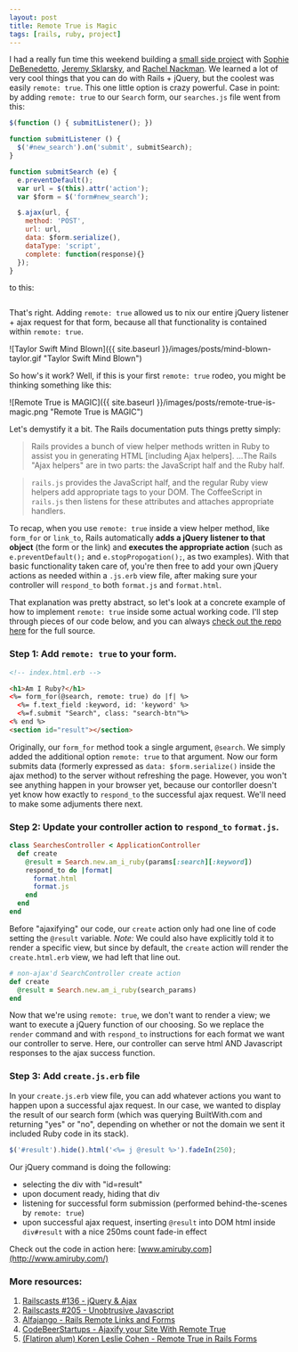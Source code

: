 ```yaml
---
layout: post
title: Remote True is Magic
tags: [rails, ruby, project]
---
```


I had a really fun time this weekend building a [small side project](http://www.amiruby.com/) with [Sophie DeBenedetto](https://github.com/SophieDeBenedetto), [Jeremy Sklarsky](https://github.com/jeremysklarsky), and [Rachel Nackman](https://github.com/rnackman). We learned a lot of very cool things that you can do with Rails + jQuery, but the coolest was easily `remote: true`. This one little option is crazy powerful. Case in point: by adding `remote: true` to our `Search` form, our `searches.js` file went from this:

```javascript
$(function () { submitListener(); })

function submitListener () {
  $('#new_search').on('submit', submitSearch);
}

function submitSearch (e) {
  e.preventDefault();
  var url = $(this).attr('action');
  var $form = $('form#new_search');

  $.ajax(url, {
    method: 'POST',
    url: url,
    data: $form.serialize(),
    dataType: 'script',
    complete: function(response){}
  });
}
```

to this:

```

```

That's right. Adding `remote: true` allowed us to nix our entire jQuery listener + ajax request for that form, because all that functionality is contained within `remote: true`.

![Taylor Swift Mind Blown]({{ site.baseurl }}/images/posts/mind-blown-taylor.gif "Taylor Swift Mind Blown")

So how's it work? Well, if this is your first `remote: true` rodeo, you might be thinking something like this:

![Remote True is MAGIC]({{ site.baseurl }}/images/posts/remote-true-is-magic.png "Remote True is MAGIC")


Let's demystify it a bit. The Rails documentation puts things pretty simply:

> Rails provides a bunch of view helper methods written in Ruby to assist you in generating HTML [including Ajax helpers]. ...The Rails "Ajax helpers" are in two parts: the JavaScript half and the Ruby half.

> `rails.js` provides the JavaScript half, and the regular Ruby view helpers add appropriate tags to your DOM. The CoffeeScript in `rails.js` then listens for these attributes and attaches appropriate handlers.

To recap, when you use `remote: true` inside a view helper method, like `form_for` or `link_to`, Rails automatically **adds a jQuery listener to that object** (the form or the link) and **executes the appropriate action** (such as `e.preventDefault();` and `e.stopPropogation();`, as two examples). With that basic functionality taken care of, you're then free to add your own jQuery actions as needed within a `.js.erb` view file, after making sure your controller will `respond_to` both `format.js` and `format.html`.

That explanation was pretty abstract, so let's look at a concrete example of how to implement `remote: true` inside some actual working code. I'll step through pieces of our code below, and you can always [check out the repo here](https://github.com/jeremysklarsky/AmIRuby) for the full source.

### Step 1: Add `remote: true` to your form.

```html
<!-- index.html.erb -->

<h1>Am I Ruby?</h1>
<%= form_for(@search, remote: true) do |f| %>
  <%= f.text_field :keyword, id: 'keyword' %>
  <%=f.submit "Search", class: "search-btn"%>
<% end %>
<section id="result"></section>
```

Originally, our `form_for` method took a single argument, `@search`. We simply added the additional option `remote: true` to that argument. Now our form submits data (formerly expressed as `data: $form.serialize()` inside the ajax method) to the server without refreshing the page. However, you won't see anything happen in your browser yet, because our contorller doesn't yet know how exactly to `respond_to` the successful ajax request. We'll need to make some adjuments there next.

### Step 2: Update your controller action to `respond_to` `format.js`.

```ruby
class SearchesController < ApplicationController
  def create
    @result = Search.new.am_i_ruby(params[:search][:keyword])
    respond_to do |format|
      format.html
      format.js
    end
  end
end
```

Before "ajaxifying" our code, our `create` action only had one line of code setting the `@result` variable. _Note:_ We could also have explicitly told it to render a specific view, but since by default, the `create` action will render the `create.html.erb` view, we had left that line out.

```ruby
# non-ajax'd SearchController create action
def create
  @result = Search.new.am_i_ruby(search_params)
end
```

Now that we're using `remote: true`, we don't want to render a view; we want to execute a jQuery function of our choosing. So we replace the `render` command and with `respond_to` instructions for each format we want our controller to serve. Here, our controller can serve html AND Javascript responses to the ajax success function.

### Step 3: Add `create.js.erb` file

In your `create.js.erb` view file, you can add whatever actions you want to happen upon a successful ajax request. In our case, we wanted to display the result of our search form (which was querying BuiltWith.com and returning "yes" or "no", depending on whether or not the domain we sent it included Ruby code in its stack).

```javascript
$('#result').hide().html('<%= j @result %>').fadeIn(250);
```

Our jQuery command is doing the following:
- selecting the div with "id=result"  
- upon document ready, hiding that div  
- listening for successful form submission (performed behind-the-scenes by `remote: true`)  
- upon successful ajax request, inserting `@result` into DOM html inside `div#result` with a nice 250ms count fade-in effect  

Check out the code in action here: [www.amiruby.com](http://www.amiruby.com/)

### More resources:
1. [Railscasts #136 - jQuery & Ajax](http://railscasts.com/episodes/136-jquery-ajax-revised)  
2. [Railscasts #205 - Unobtrusive Javascript](http://railscasts.com/episodes/205-unobtrusive-javascript)  
3. [Alfajango - Rails Remote Links and Forms](http://www.alfajango.com/blog/rails-3-remote-links-and-forms/)  
4. [CodeBeerStartups - Ajaxify your Site With Remote True](http://www.codebeerstartups.com/2012/12/ajaxify-your-site-with-remote-true)  
5. [(Flatiron alum) Koren Leslie Cohen - Remote True in Rails Forms](http://www.korenlc.com/remote-true-in-rails-forms/)
